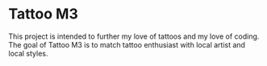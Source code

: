 # Tattoo M3
This project is intended to further my love of tattoos and my love of coding. The goal of Tattoo M3 is to match tattoo enthusiast with local artist and local styles.
 